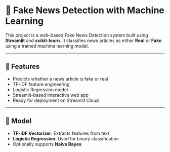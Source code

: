 # 📰 Fake News Detection with Machine Learning

This project is a web-based Fake News Detection system built using **Streamlit** and **scikit-learn**. It classifies news articles as either **Real** or **Fake** using a trained machine learning model.

---

## 🚀 Features

- Predicts whether a news article is fake or real
- TF-IDF feature engineering
- Logistic Regression model
- Streamlit-based interactive web app
- Ready for deployment on Streamlit Cloud

---

## 🧠 Model

- **TF-IDF Vectorizer**: Extracts features from text
- **Logistic Regression**: Used for binary classification
- Optionally supports **Naive Bayes**
